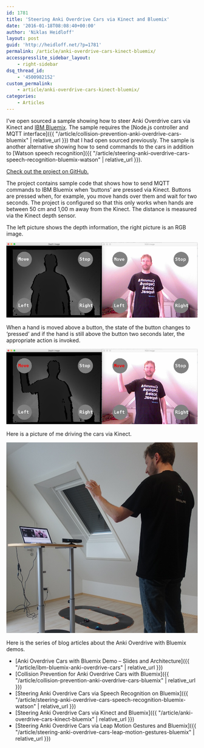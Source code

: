 ```yaml
---
id: 1781
title: 'Steering Anki Overdrive Cars via Kinect and Bluemix'
date: '2016-01-18T08:08:40+00:00'
author: 'Niklas Heidloff'
layout: post
guid: 'http://heidloff.net/?p=1781'
permalink: /article/anki-overdrive-cars-kinect-bluemix/
accesspresslite_sidebar_layout:
    - right-sidebar
dsq_thread_id:
    - '4500982152'
custom_permalink:
    - article/anki-overdrive-cars-kinect-bluemix/
categories:
    - Articles
---
```


I’ve open sourced a sample showing how to steer Anki Overdrive cars via Kinect and [IBM Bluemix](https://bluemix.net). The sample requires the [Node.js controller and MQTT interface]({{ "/article/collision-prevention-anki-overdrive-cars-bluemix" | relative_url }}) that I had open sourced previously. The sample is another alternative showing how to send commands to the cars in addition to [Watson speech recognition]({{ "/article/steering-anki-overdrive-cars-speech-recognition-bluemix-watson" | relative_url }}).

[Check out the project on GitHub.](https://github.com/IBM-Bluemix/controller-kinect-bluemix)

The project contains sample code that shows how to send MQTT commands to IBM Bluemix when ‘buttons’ are pressed via Kinect. Buttons are pressed when, for example, you move hands over them and wait for two seconds. The project is configured so that this only works when hands are between 50 cm and 1,00 m away from the Kinect. The distance is measured via the Kinect depth sensor.

The left picture shows the depth information, the right picture is an RGB image.

![image](/assets/img/2016/01/kinect-not-pressed.jpg)

When a hand is moved above a button, the state of the button changes to ‘pressed’ and if the hand is still above the button two seconds later, the appropriate action is invoked.

![image](/assets/img/2016/01/kinect-pressed.jpg)

Here is a picture of me driving the cars via Kinect.

![image](/assets/img/2016/01/kinect-anki-demo.jpg)

Here is the series of blog articles about the Anki Overdrive with Bluemix demos.

- [Anki Overdrive Cars with Bluemix Demo – Slides and Architecture]({{ "/article/ibm-bluemix-anki-overdrive-cars" | relative_url }})
- [Collision Prevention for Anki Overdrive Cars with Bluemix]({{ "/article/collision-prevention-anki-overdrive-cars-bluemix" | relative_url }})
- [Steering Anki Overdrive Cars via Speech Recognition on Bluemix]({{ "/article/steering-anki-overdrive-cars-speech-recognition-bluemix-watson" | relative_url }})
- [Steering Anki Overdrive Cars via Kinect and Bluemix]({{ "/article/anki-overdrive-cars-kinect-bluemix" | relative_url }})
- [Steering Anki Overdrive Cars via Leap Motion Gestures and Bluemix]({{ "/article/steering-anki-overdrive-cars-leap-motion-gestures-bluemix" | relative_url }})